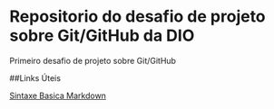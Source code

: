 # Repositorio do desafio de projeto sobre Git/GitHub da DIO
Primeiro desafio de projeto sobre Git/GitHub

##Links Úteis

[Sintaxe Basica Markdown](https://www.markdownguide.ofg/basic-syntax/)
